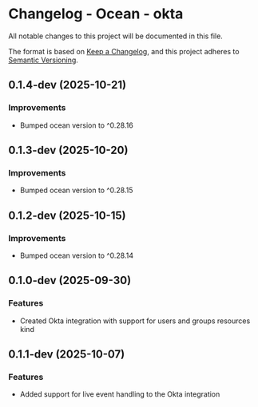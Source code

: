# Changelog - Ocean - okta

All notable changes to this project will be documented in this file.

The format is based on [Keep a Changelog](https://keepachangelog.com/en/1.0.0/),
and this project adheres to [Semantic Versioning](https://semver.org/spec/v2.0.0.html).

<!-- towncrier release notes start -->

## 0.1.4-dev (2025-10-21)


### Improvements

- Bumped ocean version to ^0.28.16


## 0.1.3-dev (2025-10-20)


### Improvements

- Bumped ocean version to ^0.28.15


## 0.1.2-dev (2025-10-15)


### Improvements

- Bumped ocean version to ^0.28.14


## 0.1.0-dev (2025-09-30)


### Features

- Created Okta integration with support for users and groups resources kind


## 0.1.1-dev (2025-10-07)


### Features

- Added support for live event handling to the Okta integration
